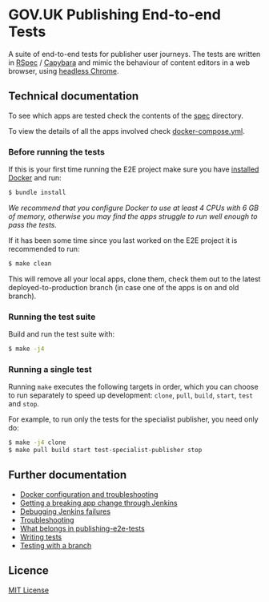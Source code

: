 # GOV.UK Publishing End-to-end Tests

A suite of end-to-end tests for publisher user journeys. The tests are written in [RSpec](http://rspec.info/) / [Capybara](https://github.com/teamcapybara/capybara) and mimic the behaviour of content editors in a web browser, using [headless Chrome](https://github.com/alphagov/publishing-e2e-tests/blob/2044d7eb3c00194d9fd6d1452849b7afc77b3608/spec/spec_helper.rb#L119).

## Technical documentation

To see which apps are tested check the contents of the [spec](./spec) directory.

To view the details of all the apps involved check [docker-compose.yml](./docker-compose.yml).

### Before running the tests

If this is your first time running the E2E project make sure you have [installed Docker][install-docker] and run:

```bash
$ bundle install
```

_We recommend that you configure Docker to use at least 4 CPUs with 6 GB of memory, otherwise you may find the apps struggle to run well enough to pass the tests._

If it has been some time since you last worked on the E2E project it is recommended to run:

```bash
$ make clean
```

This will remove all your local apps, clone them, check them out to the latest deployed-to-production branch (in case one of the apps is on and old branch).

### Running the test suite

Build and run the test suite with:

```bash
$ make -j4
```

### Running a single test

Running `make` executes the following targets in order, which you can
choose to run separately to speed up development: `clone`, `pull`, `build`,
`start`, `test` and `stop`.

For example, to run only the tests for the specialist publisher, you need only
do:

```bash
$ make -j4 clone
$ make pull build start test-specialist-publisher stop
```

## Further documentation

- [Docker configuration and troubleshooting](docs/docker.md)
- [Getting a breaking app change through Jenkins](docs/jenkins-breaking-changes.md)
- [Debugging Jenkins failures](docs/jenkins-debugging-failures.md)
- [Troubleshooting](docs/troubleshooting.md)
- [What belongs in publishing-e2e-tests](docs/what-belongs-in-these-tests.md)
- [Writing tests](docs/writing-tests.md)
- [Testing with a branch](docs/testing-with-a-branch.md)

## Licence

[MIT License](LICENSE)

[install-docker]: https://www.docker.com/community-edition
